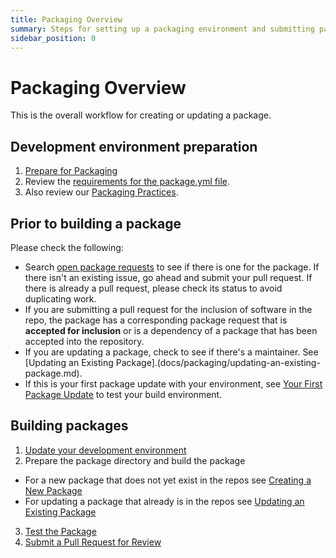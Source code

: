 ```yaml
---
title: Packaging Overview
summary: Steps for setting up a packaging environment and submitting packages
sidebar_position: 0
---
```


# Packaging Overview

This is the overall workflow for creating or updating a package.

## Development environment preparation

1. [Prepare for Packaging](prepare-for-packaging.md)
2. Review the [requirements for the package.yml file](docs/packaging/package.yml.md).
3. Also review our [Packaging Practices](docs/packaging/packaging-practices.md).

## Prior to building a package

Please check the following:

- Search [open package requests](https://github.com/getsolus/packages/issues?q=sort%3Aupdated-desc+is%3Aopen+label%3A%22Package%3A+Addition+Request%22) to see if there is one for the package. If there isn't an existing issue, go ahead and submit your pull request. If there is already a pull request, please check its status to avoid duplicating work.
- If you are submitting a pull request for the inclusion of software in the repo, the package has a corresponding package request that is **accepted for inclusion** or is a dependency of a package that has been accepted into the repository.
- If you are updating a package, check to see if there's a maintainer. See [Updating an Existing Package].(docs/packaging/updating-an-existing-package.md).
- If this is your first package update with your environment, see [Your First Package Update](docs/packaging/your-first-package-update.md) to test your build environment.

## Building packages

1. [Update your development environment](update-dev-environment.md)
2. Prepare the package directory and build the package

- For a new package that does not yet exist in the repos see [Creating a New Package](creating-a-new-package.md)
- For updating a package that already is in the repos see [Updating an Existing Package](updating-an-existing-package.md)

3. [Test the Package](testing-a-package.md)
4. [Submit a Pull Request for Review](submitting-a-pull-request.mdx)
